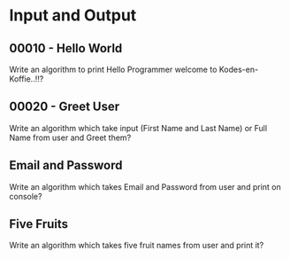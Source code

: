 # Input and Output

## 00010 - Hello World

Write an algorithm to print Hello Programmer welcome to Kodes-en-Koffie..!!?

## 00020 - Greet User

Write an algorithm which take input (First Name and Last Name) or Full Name from user and Greet them?

## Email and Password

Write an algorithm which takes Email and Password from user and print on console?

## Five Fruits

Write an algorithm which takes five fruit names from user and print it?
